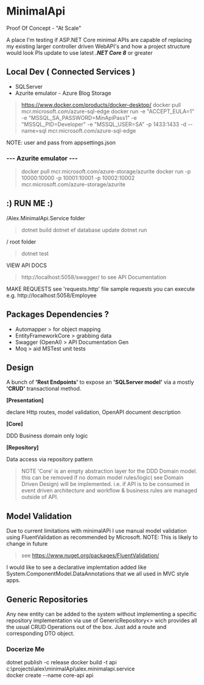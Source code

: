 
# MinimalApi
Proof Of Concept - "At Scale"

A place I'm testing if ASP.NET Core minimal APIs are capable of replacing my existing larger controller driven WebAPI's and how a project structure would look
Pls update to use latest <em><strong>.NET Core 8</strong></em> or greater

## Local Dev ( Connected Services )

- SQLServer
- Azurite emulator - Azure Blog Storage

> https://www.docker.com/products/docker-desktop/
> docker pull mcr.microsoft.com/azure-sql-edge
>docker run -e "ACCEPT_EULA=1" -e "MSSQL_SA_PASSWORD=MinApiPass1" -e "MSSQL_PID=Developer" -e "MSSQL_USER=SA" -p 1433:1433 -d --name=sql mcr.microsoft.com/azure-sql-edge

NOTE: user and pass from appsettings.json 

### --- Azurite emulator ---

> docker pull mcr.microsoft.com/azure-storage/azurite
> docker run -p 10000:10000 -p 10001:10001 -p 10002:10002 mcr.microsoft.com/azure-storage/azurite

## :) RUN ME :)

 /Alex.MinimalApi.Service folder

>dotnet build
>dotnet ef database update
>dotnet run

 / root folder

>dotnet test

VIEW API DOCS

> http://localhost:5058/swagger/ to see API Documentation

MAKE REQUESTS
see 'requests.http' file sample requests you can execute
e.g.   http://localhost:5058/Employee



## Packages Dependencies ?

- Automapper > for object mapping
- EntityFrameworkCore > grabbing data
- Swagger (OpenAI)  > API Documentation Gen
- Moq > aid MSTest unit tests


## Design

A bunch of __'Rest Endpoints'__ to expose an __'SQLServer model'__ via a mostly __'CRUD'__ transactional method. 

__[Presentation]__

declare Http routes, model validation, OpenAPI document description
  
__[Core]__

DDD Business domain only logic
   
__[Repository]__

Data access via repository pattern

> NOTE 'Core' is an empty abstraction layer for the DDD Domain model.
  this can be removed if no domain model rules/logic( see Domain Driven Design)  will be implemented.
  i.e. if API is to be consumed in event driven architecture and workflow & business rules are managed outside of API.

## Model Validation
Due to current limitations with minimalAPi I use manual model validation using FluentValidation as recommended by Microsoft. NOTE: This is likely to change in future 
> see https://www.nuget.org/packages/FluentValidation/
 
 I would like to see a declarative implemtation added like System.ComponentModel.DataAnnotations that we all used in MVC style apps.

## Generic Repositories

Any new entity can be added to the system without implementing a specific repository implementation via use of GenericRepository<<T>> wich provides all the usual CRUD Operations out of the box. Just add a route and corresponding DTO object.


### Docerize Me
dotnet publish -c release
docker build -t api c:\projects\alex\minimalApi\alex.minimalapi.service\
docker create --name core-api api

